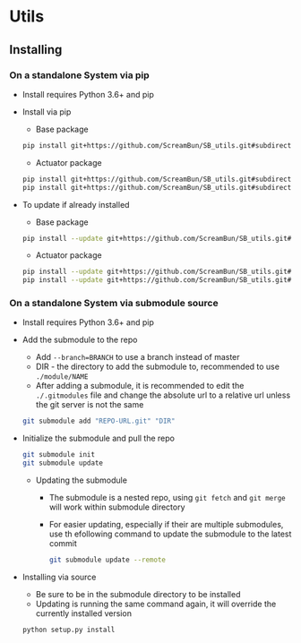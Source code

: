 # Utils

## Installing
### On a standalone System via pip
- Install requires Python 3.6+ and pip

- Install via pip
    - Base package
    ```bash
    pip install git+https://github.com/ScreamBun/SB_utils.git#subdirectory=root
    ```
  
    - Actuator package
    ```bash
    pip install git+https://github.com/ScreamBun/SB_utils.git#subdirectory=root
    pip install git+https://github.com/ScreamBun/SB_utils.git#subdirectory=actuator
    ```

- To update if already installed
    - Base package
    ```bash
    pip install --update git+https://github.com/ScreamBun/SB_utils.git#subdirectory=root
    ```
  
    - Actuator package
    ```bash
    pip install --update git+https://github.com/ScreamBun/SB_utils.git#subdirectory=root
    pip install --update git+https://github.com/ScreamBun/SB_utils.git#subdirectory=actuator
    ```

### On a standalone System via submodule source
- Install requires Python 3.6+ and pip

- Add the submodule to the repo
    - Add `--branch=BRANCH` to use a branch instead of master
    - DIR - the directory to add the submodule to, recommended to use `./module/NAME`
    - After adding a submodule, it is recommended to edit the `./.gitmodules` file and change the absolute url to a relative url unless the git server is not the same

    ```bash
    git submodule add "REPO-URL.git" "DIR"
    ```
    
- Initialize the submodule and pull the repo
	
	```bash
	git submodule init
	git submodule update
	```

	- Updating the submodule
		- The submodule is a nested repo, using `git fetch` and `git merge` will work within submodule directory
		- For easier updating, especially if their are multiple submodules, use th efollowing command to update the submodule to the latest commit
			
			```bash
			git submodule update --remote
			```

- Installing via source
	- Be sure to be in the submodule directory to be installed
	- Updating is running the same command again, it will override the currently installed version

	```bash
	python setup.py install
	```